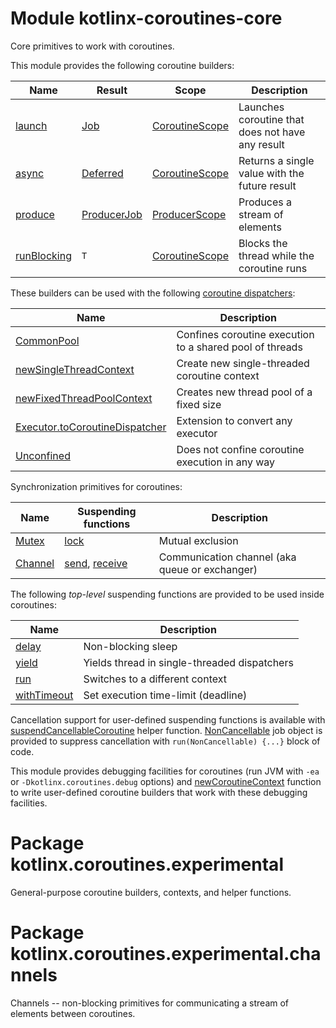 # Module kotlinx-coroutines-core

Core primitives to work with coroutines.

This module provides the following coroutine builders:

| **Name**      | **Result**    | **Scope**        | **Description**
| ------------- | ------------- | ---------------- | ---------------
| [launch]      | [Job]         | [CoroutineScope] | Launches coroutine that does not have any result 
| [async]       | [Deferred]    | [CoroutineScope] | Returns a single value with the future result
| [produce]     | [ProducerJob] | [ProducerScope]  | Produces a stream of elements
| [runBlocking] | `T`           | [CoroutineScope] | Blocks the thread while the coroutine runs

These builders can be used with the following [coroutine dispatchers][CoroutineDispatcher]:
 
| **Name**                    | **Description**
| --------------------------- | ---------------
| [CommonPool]                | Confines coroutine execution to a shared pool of threads
| [newSingleThreadContext]    | Create new single-threaded coroutine context
| [newFixedThreadPoolContext] | Creates new thread pool of a fixed size 
| [Executor.toCoroutineDispatcher][java.util.concurrent.Executor.toCoroutineDispatcher] | Extension to convert any executor
| [Unconfined]                | Does not confine coroutine execution in any way

Synchronization primitives for coroutines:

| **Name**   | **Suspending functions**                                    | **Description**
| ---------- | ----------------------------------------------------------- | ---------------
| [Mutex]    | [lock][Mutex.lock]                                          | Mutual exclusion 
| [Channel]  | [send][SendChannel.send], [receive][ReceiveChannel.receive] | Communication channel (aka queue or exchanger)

The following _top-level_ suspending functions are provided to be used inside coroutines:

| **Name**      | **Description**
| ------------- | ---------------
| [delay]       | Non-blocking sleep
| [yield]       | Yields thread in single-threaded dispatchers
| [run]         | Switches to a different context
| [withTimeout] | Set execution time-limit (deadline)

Cancellation support for user-defined suspending functions is available with [suspendCancellableCoroutine]
helper function. [NonCancellable] job object is provided to suppress cancellation with 
`run(NonCancellable) {...}` block of code.

This module provides debugging facilities for coroutines (run JVM with `-ea` or `-Dkotlinx.coroutines.debug` options) 
and [newCoroutineContext] function to write user-defined coroutine builders that work with these
debugging facilities.

<!--- SITE_ROOT https://kotlin.github.io/kotlinx.coroutines/kotlinx-coroutines-core -->
<!--- DOCS_ROOT kotlinx-coroutines-core/target/dokka/kotlinx-coroutines-core -->
<!--- INDEX kotlinx.coroutines.experimental -->
[CommonPool]: https://kotlin.github.io/kotlinx.coroutines/kotlinx-coroutines-core/kotlinx.coroutines.experimental/-common-pool/index.html
[CoroutineDispatcher]: https://kotlin.github.io/kotlinx.coroutines/kotlinx-coroutines-core/kotlinx.coroutines.experimental/-coroutine-dispatcher/index.html
[CoroutineScope]: https://kotlin.github.io/kotlinx.coroutines/kotlinx-coroutines-core/kotlinx.coroutines.experimental/-coroutine-scope/index.html
[Deferred]: https://kotlin.github.io/kotlinx.coroutines/kotlinx-coroutines-core/kotlinx.coroutines.experimental/-deferred/index.html
[Job]: https://kotlin.github.io/kotlinx.coroutines/kotlinx-coroutines-core/kotlinx.coroutines.experimental/-job/index.html
[Mutex]: https://kotlin.github.io/kotlinx.coroutines/kotlinx-coroutines-core/kotlinx.coroutines.experimental/-mutex/index.html
[Mutex.lock]: https://kotlin.github.io/kotlinx.coroutines/kotlinx-coroutines-core/kotlinx.coroutines.experimental/-mutex/lock.html
[NonCancellable]: https://kotlin.github.io/kotlinx.coroutines/kotlinx-coroutines-core/kotlinx.coroutines.experimental/-non-cancellable/index.html
[Unconfined]: https://kotlin.github.io/kotlinx.coroutines/kotlinx-coroutines-core/kotlinx.coroutines.experimental/-unconfined/index.html
[java.util.concurrent.Executor.toCoroutineDispatcher]: https://kotlin.github.io/kotlinx.coroutines/kotlinx-coroutines-core/kotlinx.coroutines.experimental/java.util.concurrent.-executor/to-coroutine-dispatcher.html
[async]: https://kotlin.github.io/kotlinx.coroutines/kotlinx-coroutines-core/kotlinx.coroutines.experimental/async.html
[delay]: https://kotlin.github.io/kotlinx.coroutines/kotlinx-coroutines-core/kotlinx.coroutines.experimental/delay.html
[launch]: https://kotlin.github.io/kotlinx.coroutines/kotlinx-coroutines-core/kotlinx.coroutines.experimental/launch.html
[newCoroutineContext]: https://kotlin.github.io/kotlinx.coroutines/kotlinx-coroutines-core/kotlinx.coroutines.experimental/new-coroutine-context.html
[newFixedThreadPoolContext]: https://kotlin.github.io/kotlinx.coroutines/kotlinx-coroutines-core/kotlinx.coroutines.experimental/new-fixed-thread-pool-context.html
[newSingleThreadContext]: https://kotlin.github.io/kotlinx.coroutines/kotlinx-coroutines-core/kotlinx.coroutines.experimental/new-single-thread-context.html
[run]: https://kotlin.github.io/kotlinx.coroutines/kotlinx-coroutines-core/kotlinx.coroutines.experimental/run.html
[runBlocking]: https://kotlin.github.io/kotlinx.coroutines/kotlinx-coroutines-core/kotlinx.coroutines.experimental/run-blocking.html
[suspendCancellableCoroutine]: https://kotlin.github.io/kotlinx.coroutines/kotlinx-coroutines-core/kotlinx.coroutines.experimental/suspend-cancellable-coroutine.html
[withTimeout]: https://kotlin.github.io/kotlinx.coroutines/kotlinx-coroutines-core/kotlinx.coroutines.experimental/with-timeout.html
[yield]: https://kotlin.github.io/kotlinx.coroutines/kotlinx-coroutines-core/kotlinx.coroutines.experimental/yield.html
<!--- INDEX kotlinx.coroutines.experimental.channels -->
[Channel]: https://kotlin.github.io/kotlinx.coroutines/kotlinx-coroutines-core/kotlinx.coroutines.experimental.channels/-channel/index.html
[ProducerJob]: https://kotlin.github.io/kotlinx.coroutines/kotlinx-coroutines-core/kotlinx.coroutines.experimental.channels/-producer-job/index.html
[ProducerScope]: https://kotlin.github.io/kotlinx.coroutines/kotlinx-coroutines-core/kotlinx.coroutines.experimental.channels/-producer-scope/index.html
[ReceiveChannel.receive]: https://kotlin.github.io/kotlinx.coroutines/kotlinx-coroutines-core/kotlinx.coroutines.experimental.channels/-receive-channel/receive.html
[SendChannel.send]: https://kotlin.github.io/kotlinx.coroutines/kotlinx-coroutines-core/kotlinx.coroutines.experimental.channels/-send-channel/send.html
[produce]: https://kotlin.github.io/kotlinx.coroutines/kotlinx-coroutines-core/kotlinx.coroutines.experimental.channels/produce.html
<!--- END -->
 
# Package kotlinx.coroutines.experimental

General-purpose coroutine builders, contexts, and helper functions.

# Package kotlinx.coroutines.experimental.channels

Channels -- non-blocking primitives for communicating a stream of elements between coroutines.
